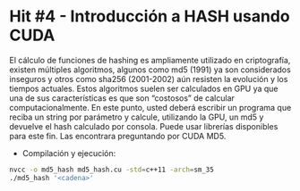 # Hit #4 - Introducción a HASH usando CUDA

El cálculo de funciones de hashing es ampliamente utilizado en criptografía, existen múltiples algoritmos, algunos como md5 (1991) ya son considerados inseguros y otros como sha256 (2001-2002) aún resisten la evolución y los tiempos actuales. Estos algoritmos suelen ser calculados en GPU ya que una de sus características es que son “costosos” de calcular computacionalmente.
En este punto, usted deberá escribir un programa que reciba un string por parámetro y calcule, utilizando la GPU, un md5 y devuelve el hash calculado por consola.
Puede usar librerías disponibles para este fin. 
Las encontrara preguntando por CUDA MD5.


- Compilación y ejecución:
```sh
nvcc -o md5_hash md5_hash.cu -std=c++11 -arch=sm_35
./md5_hash '<cadena>'
```